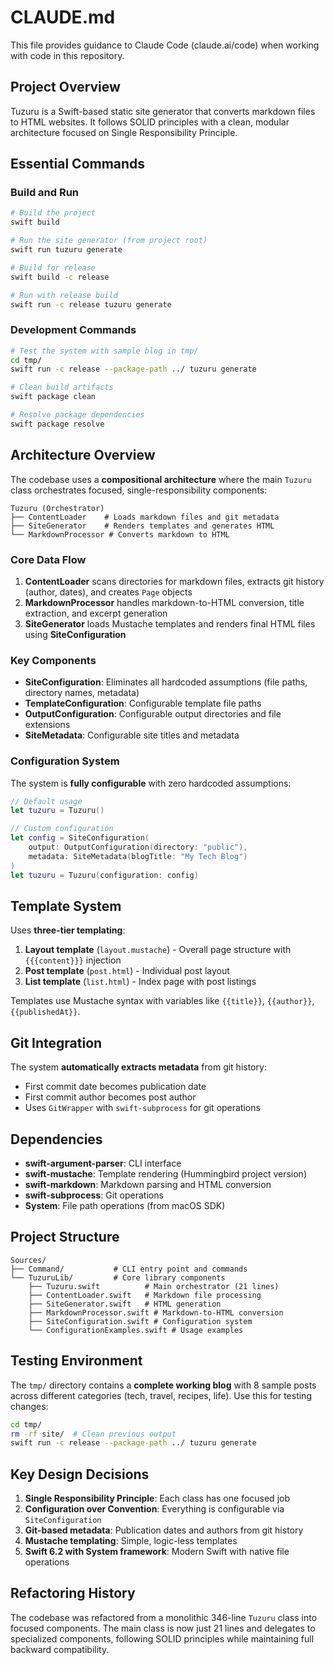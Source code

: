 # CLAUDE.md

This file provides guidance to Claude Code (claude.ai/code) when working with code in this repository.

## Project Overview

Tuzuru is a Swift-based static site generator that converts markdown files to HTML websites. It follows SOLID principles with a clean, modular architecture focused on Single Responsibility Principle.

## Essential Commands

### Build and Run
```bash
# Build the project
swift build

# Run the site generator (from project root)
swift run tuzuru generate

# Build for release
swift build -c release

# Run with release build
swift run -c release tuzuru generate
```

### Development Commands
```bash
# Test the system with sample blog in tmp/
cd tmp/
swift run -c release --package-path ../ tuzuru generate

# Clean build artifacts
swift package clean

# Resolve package dependencies
swift package resolve
```

## Architecture Overview

The codebase uses a **compositional architecture** where the main `Tuzuru` class orchestrates focused, single-responsibility components:

```
Tuzuru (Orchestrator)
├── ContentLoader    # Loads markdown files and git metadata
├── SiteGenerator    # Renders templates and generates HTML
└── MarkdownProcessor # Converts markdown to HTML
```

### Core Data Flow
1. **ContentLoader** scans directories for markdown files, extracts git history (author, dates), and creates `Page` objects
2. **MarkdownProcessor** handles markdown-to-HTML conversion, title extraction, and excerpt generation
3. **SiteGenerator** loads Mustache templates and renders final HTML files using **SiteConfiguration**

### Key Components

- **SiteConfiguration**: Eliminates all hardcoded assumptions (file paths, directory names, metadata)
- **TemplateConfiguration**: Configurable template file paths
- **OutputConfiguration**: Configurable output directories and file extensions
- **SiteMetadata**: Configurable site titles and metadata

### Configuration System

The system is **fully configurable** with zero hardcoded assumptions:

```swift
// Default usage
let tuzuru = Tuzuru()

// Custom configuration
let config = SiteConfiguration(
    output: OutputConfiguration(directory: "public"),
    metadata: SiteMetadata(blogTitle: "My Tech Blog")
)
let tuzuru = Tuzuru(configuration: config)
```

## Template System

Uses **three-tier templating**:
1. **Layout template** (`layout.mustache`) - Overall page structure with `{{{content}}}` injection
2. **Post template** (`post.html`) - Individual post layout
3. **List template** (`list.html`) - Index page with post listings

Templates use Mustache syntax with variables like `{{title}}`, `{{author}}`, `{{publishedAt}}`.

## Git Integration

The system **automatically extracts metadata** from git history:
- First commit date becomes publication date
- First commit author becomes post author
- Uses `GitWrapper` with `swift-subprocess` for git operations

## Dependencies

- **swift-argument-parser**: CLI interface
- **swift-mustache**: Template rendering (Hummingbird project version)
- **swift-markdown**: Markdown parsing and HTML conversion
- **swift-subprocess**: Git operations
- **System**: File path operations (from macOS SDK)

## Project Structure

```
Sources/
├── Command/           # CLI entry point and commands
└── TuzuruLib/         # Core library components
    ├── Tuzuru.swift          # Main orchestrator (21 lines)
    ├── ContentLoader.swift   # Markdown file processing
    ├── SiteGenerator.swift   # HTML generation
    ├── MarkdownProcessor.swift # Markdown-to-HTML conversion
    ├── SiteConfiguration.swift # Configuration system
    └── ConfigurationExamples.swift # Usage examples
```

## Testing Environment

The `tmp/` directory contains a **complete working blog** with 8 sample posts across different categories (tech, travel, recipes, life). Use this for testing changes:

```bash
cd tmp/
rm -rf site/  # Clean previous output
swift run -c release --package-path ../ tuzuru generate
```

## Key Design Decisions

1. **Single Responsibility Principle**: Each class has one focused job
2. **Configuration over Convention**: Everything is configurable via `SiteConfiguration`
3. **Git-based metadata**: Publication dates and authors from git history
4. **Mustache templating**: Simple, logic-less templates
5. **Swift 6.2 with System framework**: Modern Swift with native file operations

## Refactoring History

The codebase was refactored from a monolithic 346-line `Tuzuru` class into focused components. The main class is now just 21 lines and delegates to specialized components, following SOLID principles while maintaining full backward compatibility.